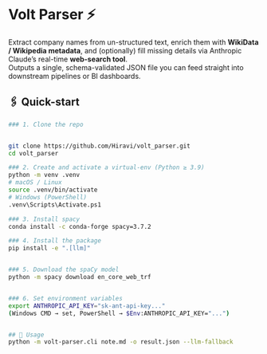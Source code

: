 # Volt Parser ⚡️

Extract company names from un-structured text, enrich them with **WikiData / Wikipedia
metadata**, and (optionally) fill missing details via Anthropic Claude’s real-time **web-search tool**.  
Outputs a single, schema-validated JSON file you can feed straight into downstream
pipelines or BI dashboards.

## 🖇️ Quick-start
```bash
### 1. Clone the repo


git clone https://github.com/Hiravi/volt_parser.git
cd volt_parser

### 2. Create and activate a virtual-env (Python ≥ 3.9)
python -m venv .venv
# macOS / Linux
source .venv/bin/activate
# Windows (PowerShell)
.venv\Scripts\Activate.ps1

### 3. Install spacy
conda install -c conda-forge spacy=3.7.2

### 4. Install the package
pip install -e ".[llm]"


### 5. Download the spaCy model
python -m spacy download en_core_web_trf


### 6. Set environment variables
export ANTHROPIC_API_KEY="sk-ant-api-key..."
(Windows CMD → set, PowerShell → $Env:ANTHROPIC_API_KEY="...")


## 🚀 Usage
python -m volt-parser.cli note.md -o result.json --llm-fallback
